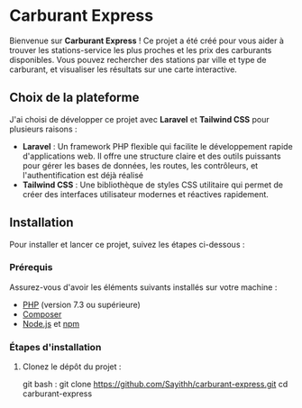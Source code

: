 # Carburant Express

Bienvenue sur **Carburant Express** ! Ce projet a été créé pour vous aider à trouver les stations-service les plus proches et les prix des carburants disponibles. Vous pouvez rechercher des stations par ville et type de carburant, et visualiser les résultats sur une carte interactive.

## Choix de la plateforme

J'ai choisi de développer ce projet avec **Laravel** et **Tailwind CSS** pour plusieurs raisons :

- **Laravel** : Un framework PHP flexible qui facilite le développement rapide d'applications web. Il offre une structure claire et des outils puissants pour gérer les bases de données, les routes, les contrôleurs, et l'authentification est déjà réalisé
- **Tailwind CSS** : Une bibliothèque de styles CSS utilitaire qui permet de créer des interfaces utilisateur modernes et réactives rapidement.

## Installation

Pour installer et lancer ce projet, suivez les étapes ci-dessous :

### Prérequis

Assurez-vous d'avoir les éléments suivants installés sur votre machine :

- [PHP](https://www.php.net/downloads) (version 7.3 ou supérieure)
- [Composer](https://getcomposer.org/download/)
- [Node.js](https://nodejs.org/) et [npm](https://www.npmjs.com/get-npm)

### Étapes d'installation

1. Clonez le dépôt du projet :

   git bash :
   git clone https://github.com/Sayithh/carburant-express.git
   cd carburant-express
